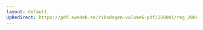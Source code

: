 ```yaml
---
layout: default
UpRedirect: https://pdf.swedeb.se/riksdagen-volumeG-pdf/200001/reg_200001/reg_200001_0156.pdf
---
```

